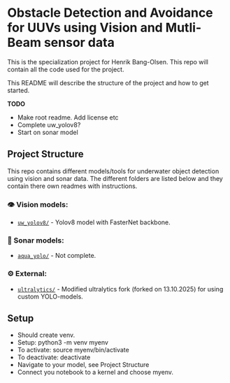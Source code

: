 # Obstacle Detection and Avoidance for UUVs using Vision and Mutli-Beam sensor data

This is the specialization project for Henrik Bang-Olsen. This repo will contain all the code used for the project.

This README will describe the structure of the project and how to get started.


**TODO**
- Make root readme. Add license etc
- Complete uw_yolov8?
- Start on sonar model


## Project Structure
This repo contains different models/tools for underwater object detection using vision and sonar data. The different folders are listed below and they contain there own readmes with instructions. 

### 👁️ Vision models:
- [`uw_yolov8/`](uw_yolov8) - Yolov8 model with FasterNet backbone.

### 🛜 Sonar models:
- [`aqua_yolo/`](./aqua_yolo/README.md) - Not complete.

### ⚙️ External:

- [`ultralytics/`](./ultralytics/README.md) - Modified ultralytics fork (forked on 13.10.2025) for using custom YOLO-models.
         




## Setup

- Should create venv. 
- Setup: python3 -m venv myenv
- To activate: source myenv/bin/activate 
- To deactivate: deactivate
- Navigate to your model, see Project Structure
- Connect you notebook to a kernel and choose myenv. 

